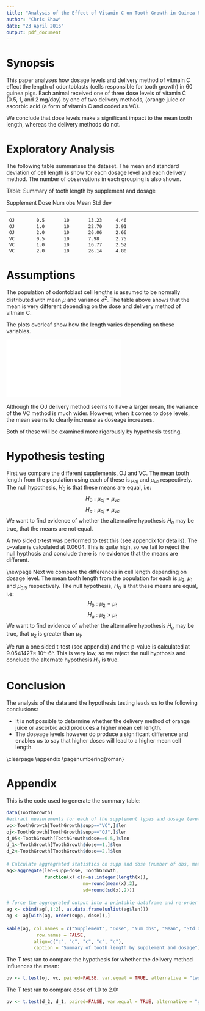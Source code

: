 ```yaml
---
title: "Analysis of the Effect of Vitamin C on Tooth Growth in Guinea Pigs"
author: "Chris Shaw"
date: "23 April 2016"
output: pdf_document
---
```





# Synopsis

This paper analyses how dosage levels and delivery method of vitmain C effect the length of odontoblasts (cells responsible for tooth growth) in 60 guinea pigs. Each animal received one of three dose levels of vitamin C (0.5, 1, and 2 mg/day) by one of two delivery methods, (orange juice or ascorbic acid (a form of vitamin C and coded as VC).  

We conclude that dose levels make a significant impact to the mean tooth length, whereas the delivery methods do not.

# Exploratory Analysis

The following table summarises the dataset.  The mean and standard deviation of cell length is show for each dosage level and each delivery method.  The number of observations in each grouping is also shown.


Table: Summary of tooth length by supplement and dosage

 Supplement    Dose    Num obs    Mean     Std dev 
------------  ------  ---------  -------  ---------
     OJ        0.5       10       13.23     4.46   
     OJ        1.0       10       22.70     3.91   
     OJ        2.0       10       26.06     2.66   
     VC        0.5       10       7.98      2.75   
     VC        1.0       10       16.77     2.52   
     VC        2.0       10       26.14     4.80   

# Assumptions

The population of odontoblast cell lengths is assumed to be normally distributed with mean $\mu$ and variance $\sigma^2$.  The table above ahows that the mean is very different depending on the dose and delivery method of vitmain C.  

The plots overleaf show how the length varies depending on these variables.

![](wk4project-inference_files/figure-latex/boxplots-1.pdf) 

Although the OJ delivery method seems to have a larger mean, the variance of the VC method is much wider. However, when it comes to dose levels, the mean seems to clearly increase as doseage increases.

Both of these will be examined more rigorously by hypothesis testing.

# Hypothesis testing

First we compare the different supplements, OJ and VC.  The mean tooth length from the population using each of these is $\mu_{oj}$ and $\mu_{vc}$ respectively.  The null hypothesis, $H_0$ is that these means are equal, i.e: 
$$H_0 : \mu_{oj} = \mu_{vc}$$
$$H_a : \mu_{oj} \neq \mu_{vc}$$
We want to find evidence of whether the alternative hypothesis $H_a$ may be true, that the means are not equal.



A two sided t-test was performed to test this (see appendix for details). The p-value is calculated at 0.0604.  This is quite high, so we fail to reject the null hypthosis and conclude there is no evidence that the means are different.

\newpage
Next we compare the differences in cell length depending on dosage level.  The mean tooth length from the population for each is $\mu_2$, $\mu_1$ and $\mu_{0.5}$ respectively.  The null hypothesis, $H_0$ is that these means are equal, i.e: 
$$H_0 : \mu_2 = \mu_1$$
$$H_a : \mu_2 > \mu_1$$
We want to find evidence of whether the alternative hypothesis $H_a$ may be true, that $\mu_2$ is greater than $\mu_1$.



We run a one sided t-test (see appendix) and the p-value is calculated at 9.0541427&times; 10^-6^.  This is very low, so we reject the null hypthosis and conclude the alternate hypothesis $H_a$ is true.


# Conclusion

The analysis of the data and the hypothesis testing leads us to the following conclusions:

* It is not possible to determine whether the delivery method of orange juice or ascorbic acid produces a higher mean cell length.
* The doseage levels however do produce a significant difference and enables us to say that higher doses will lead to a higher mean cell length.

\clearpage
\appendix
\pagenumbering{roman}

# Appendix

This is the code used to generate the summary table:


```r
data(ToothGrowth)
#extract measurements for each of the supplement types and dosage levels
vc<-ToothGrowth[ToothGrowth$supp=="VC",]$len
oj<-ToothGrowth[ToothGrowth$supp=="OJ",]$len
d_05<-ToothGrowth[ToothGrowth$dose==0.5,]$len
d_1<-ToothGrowth[ToothGrowth$dose==1,]$len
d_2<-ToothGrowth[ToothGrowth$dose==2,]$len

# Calculate aggregrated statistics on supp and dose (number of obs, mean and sd)
ag<-aggregate(len~supp+dose, ToothGrowth, 
              function(x) c(n=as.integer(length(x)), 
                            mn=round(mean(x),2), 
                            sd=round(sd(x),2)))

# force the aggregrated output into a printable dataframe and re-order
ag <- cbind(ag[,1:2], as.data.frame(unlist(ag$len)))
ag <- ag[with(ag, order(supp, dose)),]

kable(ag, col.names = c("Supplement", "Dose", "Num obs", "Mean", "Std dev"),
           row.names = FALSE,
          align=c("c", "c", "c", "c", "c"),
          caption = "Summary of tooth length by supplement and dosage")
```

The T test ran to compare the hypothesis for whether the delivery method influences the mean:


```r
pv <- t.test(oj, vc, paired=FALSE, var.equal = TRUE, alternative = "two.sided")
```

The T test ran to compare dose of 1.0 to 2.0:


```r
pv <- t.test(d_2, d_1, paired=FALSE, var.equal = TRUE, alternative = "greater")
```
